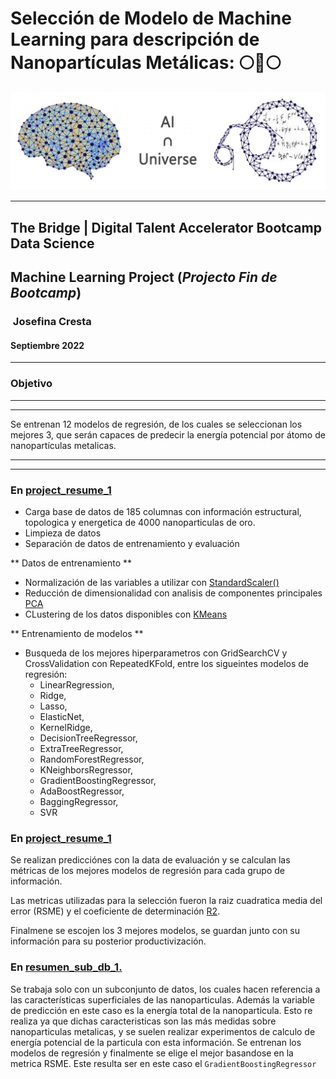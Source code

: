 
# Selección de Modelo de Machine Learning para descripción de Nanopartículas Metálicas: 🌕🌟🌕

![imagen_intro](src/fig/Final-banner-2-1536x480.jpeg) 

---

## The Bridge | Digital Talent Accelerator Bootcamp Data Science

## Machine Learning Project (*Projecto Fin de Bootcamp*)

###  Josefina Cresta

#### Septiembre 2022

---

### Objetivo

---
---
Se entrenan 12 modelos de regresión, de los cuales se seleccionan los mejores 3, que serán capaces de predecir la energía potencial por átomo de nanopartículas metalicas.

---
---
### En [project_resume_1](https://github.com/JosefinaCresta/ML_NanoWorld_Models/blob/master/src/project_resume_1.ipynb)

* Carga base de datos de 185 columnas con información estructural, topologica y energetica de 4000 nanoparticulas de oro.
* Limpieza de datos
* Separación de datos de entrenamiento y evaluación

** Datos de entrenamiento ** 
* Normalización de las variables a utilizar con [StandardScaler()](https://scikit-learn.org/stable/modules/generated/sklearn.preprocessing.StandardScaler.html)
* Reducción de dimensionalidad con analisis de componentes principales [PCA](https://scikit-learn.org/stable/modules/generated/sklearn.decomposition.PCA.html?highlight=pca#sklearn.decomposition.PCA)
* CLustering de los datos disponibles con [KMeans](https://scikit-learn.org/stable/modules/generated/sklearn.cluster.KMeans.html?highlight=kmeans#sklearn.cluster.KMeans)

** Entrenamiento de modelos ** 
* Busqueda de los mejores hiperparametros con GridSearchCV y CrossValidation con RepeatedKFold, entre los sigueintes modelos de regresión:
    * LinearRegression, 
    * Ridge, 
    * Lasso, 
    * ElasticNet, 
    * KernelRidge, 
    * DecisionTreeRegressor, 
    * ExtraTreeRegressor, 
    * RandomForestRegressor, 
    * KNeighborsRegressor,
    * GradientBoostingRegressor, 
    * AdaBoostRegressor, 
    * BaggingRegressor, 
    * SVR


### En [project_resume_1](https://github.com/JosefinaCresta/ML_NanoWorld_Models/blob/master/src/project_resume_2.ipynb)
Se realizan predicciónes con la data de evaluación y se calculan las métricas de los mejores modelos de regresión para cada grupo de información. 

Las metricas utilizadas para la selección fueron la raiz cuadratica media del error (RSME) y el coeficiente de determinación [R2](https://scikit-learn.org/stable/modules/generated/sklearn.metrics.r2_score.html?highlight=r2#sklearn.metrics.r2_score). 

Finalmene se escojen los 3 mejores modelos, se guardan junto con su información para su posterior productivización. 


### En [resumen_sub_db_1.](https://github.com/JosefinaCresta/ML_NanoWorld_Models/blob/master/src/resumen_sub_db_1.ipynb)

Se trabaja solo con un subconjunto de datos, los cuales hacen referencia a las características superficiales de las nanoparticulas. Además la variable de predicción en este caso es la energía total de la nanoparticula. Esto re realiza ya que dichas caracteristicas son las más medidas sobre nanoparticulas metalicas, y se suelen realizar experimentos de calculo de energía potencial de la particula con esta información.  Se entrenan los modelos de regresión y finalmente se elige el mejor basandose en la metrica RSME. Este resulta ser en este caso el `GradientBoostingRegressor`

